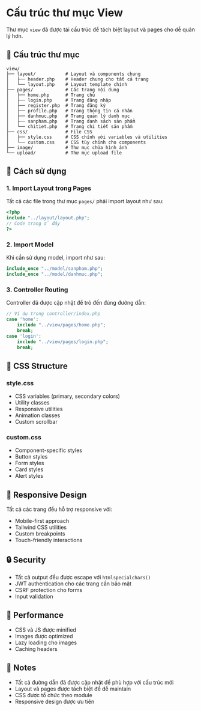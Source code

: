 # Cấu trúc thư mục View

Thư mục `view` đã được tái cấu trúc để tách biệt layout và pages cho dễ quản lý hơn.

## 📁 Cấu trúc thư mục

```
view/
├── layout/           # Layout và components chung
│   ├── header.php    # Header chung cho tất cả trang
│   └── layout.php    # Layout template chính
├── pages/            # Các trang nội dung
│   ├── home.php      # Trang chủ
│   ├── login.php     # Trang đăng nhập
│   ├── register.php  # Trang đăng ký
│   ├── profile.php   # Trang thông tin cá nhân
│   ├── danhmuc.php   # Trang quản lý danh mục
│   ├── sanpham.php   # Trang danh sách sản phẩm
│   └── chitiet.php   # Trang chi tiết sản phẩm
├── css/              # File CSS
│   ├── style.css     # CSS chính với variables và utilities
│   └── custom.css    # CSS tùy chỉnh cho components
├── image/            # Thư mục chứa hình ảnh
└── upload/           # Thư mục upload file
```

## 🔧 Cách sử dụng

### 1. Import Layout trong Pages
Tất cả các file trong thư mục `pages/` phải import layout như sau:
```php
<?php
include "../layout/layout.php";
// Code trang ở đây
?>
```

### 2. Import Model
Khi cần sử dụng model, import như sau:
```php
include_once "../model/sanpham.php";
include_once "../model/danhmuc.php";
```

### 3. Controller Routing
Controller đã được cập nhật để trỏ đến đúng đường dẫn:
```php
// Ví dụ trong controller/index.php
case 'home':
    include "../view/pages/home.php";
    break;
case 'login':
    include "../view/pages/login.php";
    break;
```

## 🎨 CSS Structure

### style.css
- CSS variables (primary, secondary colors)
- Utility classes
- Responsive utilities
- Animation classes
- Custom scrollbar

### custom.css
- Component-specific styles
- Button styles
- Form styles
- Card styles
- Alert styles

## 📱 Responsive Design

Tất cả các trang đều hỗ trợ responsive với:
- Mobile-first approach
- Tailwind CSS utilities
- Custom breakpoints
- Touch-friendly interactions

## 🔒 Security

- Tất cả output đều được escape với `htmlspecialchars()`
- JWT authentication cho các trang cần bảo mật
- CSRF protection cho forms
- Input validation

## 🚀 Performance

- CSS và JS được minified
- Images được optimized
- Lazy loading cho images
- Caching headers

## 📝 Notes

- Tất cả đường dẫn đã được cập nhật để phù hợp với cấu trúc mới
- Layout và pages được tách biệt để dễ maintain
- CSS được tổ chức theo module
- Responsive design được ưu tiên 